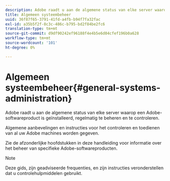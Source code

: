 ```yaml
---
description: Adobe raadt u aan de algemene status van elke server waarop een Adobe-softwareproduct is geïnstalleerd, regelmatig te beheren en te controleren.
title: Algemeen systeembeheer
uuid: 36f87f65-3791-41fd-a4fb-b94f7fa32fac
exl-id: a35b5f2f-8c3c-486c-b795-bd2f84be2fc6
translation-type: tm+mt
source-git-commit: d9df90242ef96188f4e4b5e6d04cfef196b0a628
workflow-type: tm+mt
source-wordcount: '101'
ht-degree: 0%

---
```


# Algemeen systeembeheer{#general-systems-administration}

Adobe raadt u aan de algemene status van elke server waarop een Adobe-softwareproduct is geïnstalleerd, regelmatig te beheren en te controleren.

Algemene aanbevelingen en instructies voor het controleren en toedienen van al uw Adobe machines worden gegeven.

Zie de afzonderlijke hoofdstukken in deze handleiding voor informatie over het beheer van specifieke Adobe-softwareproducten.

>[!NOTE]
>
>Deze gids, zijn geadviseerde frequenties, en zijn instructies veronderstellen dat u controlehulpmiddelen gebruikt.

